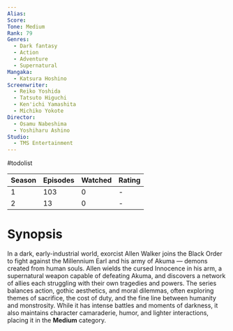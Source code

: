 ```yaml
---
Alias:
Score:
Tone: Medium
Rank: 79
Genres:
  - Dark fantasy
  - Action
  - Adventure
  - Supernatural
Mangaka:
  - Katsura Hoshino
Screenwriter:
  - Reiko Yoshida
  - Tatsuto Higuchi
  - Ken'ichi Yamashita
  - Michiko Yokote
Director:
  - Osamu Nabeshima
  - Yoshiharu Ashino
Studio:
  - TMS Entertainment
---
```

#todolist 

Season|Episodes|Watched|Rating
---|---|---|---
1|103|0|-
2|13|0|-
# Synopsis
In a dark, early-industrial world, exorcist Allen Walker joins the Black Order to fight against the Millennium Earl and his army of Akuma — demons created from human souls. Allen wields the cursed Innocence in his arm, a supernatural weapon capable of defeating Akuma, and discovers a network of allies each struggling with their own tragedies and powers. The series balances action, gothic aesthetics, and moral dilemmas, often exploring themes of sacrifice, the cost of duty, and the fine line between humanity and monstrosity. While it has intense battles and moments of darkness, it also maintains character camaraderie, humor, and lighter interactions, placing it in the **Medium** category.